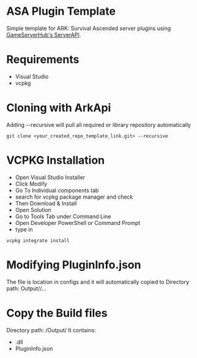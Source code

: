 # ASA Plugin Template
Simple template for ARK: Survival Ascended server plugins using [GameServerHub's ServerAPI](https://github.com/ServersHub/ServerAPI).


# Requirements
- Visual Studio
- vcpkg

# Cloning with ArkApi
Adding --recursive will pull all required or library repository automatically
```
git clone <your_created_repo_template_link.git> --recursive
```

# VCPKG Installation
- Open Visual Studio Installer
- Click Modify
- Go To Individual components tab
- search for vcpkg package manager and check
- Then Download & Install
- Open Solution
- Go to Tools Tab under Command Line
- Open Developer PowerShell or Command Prompt
- type in
```
vcpkg integrate install
```
# Modifying PluginInfo.json
The file is location in configs and it will automatically copied to
Directory path: <Solution>Output/<PluginName>/...


# Copy the Build files
Directory path: <Solution>/Output/<PluginName>
It contains:
- <PluginName>.dll
- PluginInfo.json